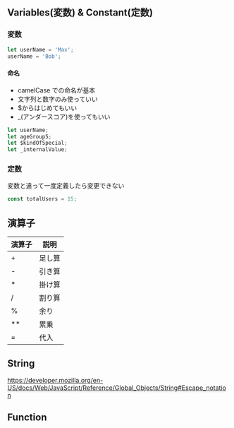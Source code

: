 ## Variables(変数) & Constant(定数)

### 変数

```javascript
let userName = 'Max';
userName = 'Bob';
```

#### 命名

- camelCase での命名が基本
- 文字列と数字のみ使っていい
- $からはじめてもいい
- \_(アンダースコア)を使ってもいい

```javascript
let userName;
let ageGroup5;
let $kindOfSpecial;
let _internalValue;
```

### 定数

変数と違って一度定義したら変更できない

```javascript
const totalUsers = 15;
```

## 演算子

| 演算子 | 説明   |
| ------ | ------ |
| +      | 足し算 |
| -      | 引き算 |
| \*     | 掛け算 |
| /      | 割り算 |
| %      | 余り   |
| \*\*   | 累乗   |
| =      | 代入   |

## String

https://developer.mozilla.org/en-US/docs/Web/JavaScript/Reference/Global_Objects/String#Escape_notation

## Function
